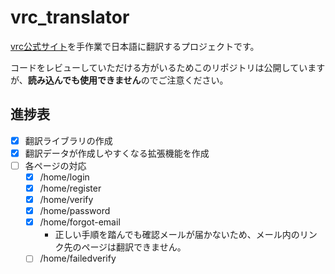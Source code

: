 # vrc_translator

[vrc公式サイト](https://vrchat.com/home)を手作業で日本語に翻訳するプロジェクトです。

コードをレビューしていただける方がいるためこのリポジトリは公開していますが、**読み込んでも使用できません**のでご注意ください。

## 進捗表
- [x] 翻訳ライブラリの作成
- [x] 翻訳データが作成しやすくなる拡張機能を作成
- [ ] 各ページの対応
  - [x] /home/login
  - [x] /home/register
  - [x] /home/verify
  - [x] /home/password
  - [x] /home/forgot-email
    - 正しい手順を踏んでも確認メールが届かないため、メール内のリンク先のページは翻訳できません。
  - [ ] /home/failedverify

